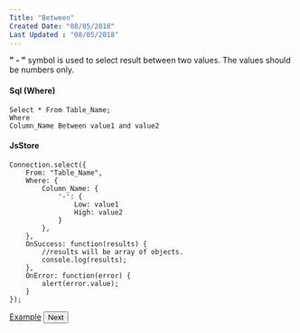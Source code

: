 ```yaml
---
Title: "Between"
Created Date: "08/05/2018"
Last Updated : "08/05/2018"
---
```


**" \- "** symbol is used to select result between two values. The values should be numbers only.

#### Sql (Where)

```
Select * From Table_Name;
Where
Column_Name Between value1 and value2
```

#### JsStore

```
Connection.select({
    From: "Table_Name",
    Where: {
        Column_Name: {
            '-': {
                Low: value1
                High: value2
            }
        },
    },
    OnSuccess: function(results) {
        //results will be array of objects.
        console.log(results);
    },
    OnError: function(error) {
        alert(error.value);
    }
});
```

<p class="margin-top-40px text-center">
    <a class="btn info" target="_blank" href="/example/between">Example</a>
    <button class="btn info btnNext">Next</button>
</p>